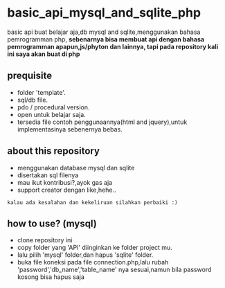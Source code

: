 # basic_api_mysql_and_sqlite_php
basic api buat belajar aja,db mysql and sqlite,menggunakan bahasa pemrogramman php,
**sebenarnya bisa membuat api dengan bahasa pemrogramman apapun,js/phyton dan lainnya, tapi pada repository kali ini saya akan buat di php**
## prequisite
- folder 'template'. 
- sql/db file.
- pdo / procedural version.
- open untuk belajar saja.
- tersedia file contoh penggunaannya(html and jquery),untuk implementasinya sebenernya bebas.

## about this repository
* menggunakan database mysql dan sqlite
* disertakan sql filenya
* mau ikut kontribusi?,ayok gas aja
* support creator dengan like,hehe..

```kalau ada kesalahan dan kekeliruan silahkan perbaiki :)```

## how to use? (mysql)
* clone repository ini
* copy folder yang 'API' diinginkan ke folder project mu.
* lalu pilih 'mysql' folder,dan hapus 'sqlite' folder.
* buka file koneksi pada file connection.php,lalu rubah 'password','db_name','table_name' nya sesuai,namun bila password kosong bisa hapus saja
